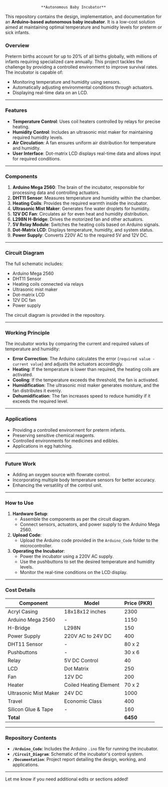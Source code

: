                     **Autonomous Baby Incubator**

This repository contains the design, implementation, and documentation for an **Arduino-based autonomous baby incubator**. It is a low-cost solution aimed at maintaining optimal temperature and humidity levels for preterm or sick infants.

### **Overview**
Preterm births account for up to 20% of all births globally, with millions of infants requiring specialized care annually. This project tackles the challenge by providing a controlled environment to improve survival rates. The incubator is capable of:
- Monitoring temperature and humidity using sensors.
- Automatically adjusting environmental conditions through actuators.
- Displaying real-time data on an LCD.

---

### **Features**
- **Temperature Control**: Uses coil heaters controlled by relays for precise heating.
- **Humidity Control**: Includes an ultrasonic mist maker for maintaining required humidity levels.
- **Air Circulation**: A fan ensures uniform air distribution for temperature and humidity.
- **User Interface**: Dot-matrix LCD displays real-time data and allows input for required conditions.

---

### **Components**
1. **Arduino Mega 2560**: The brain of the incubator, responsible for processing data and controlling actuators.
2. **DHT11 Sensor**: Measures temperature and humidity within the chamber.
3. **Heating Coils**: Provides the required warmth inside the incubator.
4. **Ultrasonic Mist Maker**: Generates fine water droplets for humidity.
5. **12V DC Fan**: Circulates air for even heat and humidity distribution.
6. **L298N H-Bridge**: Drives the motorized fan and other actuators.
7. **5V Relay Module**: Switches the heating coils based on Arduino signals.
8. **Dot-Matrix LCD**: Displays temperature, humidity, and system status.
9. **Power Supply**: Converts 220V AC to the required 5V and 12V DC.

---

### **Circuit Diagram**
The full schematic includes:
- Arduino Mega 2560
- DHT11 Sensor
- Heating coils connected via relays
- Ultrasonic mist maker
- Dot-matrix LCD
- 12V DC fan
- Power supply

The circuit diagram is provided in the repository.

---

### **Working Principle**
The incubator works by comparing the current and required values of temperature and humidity:
- **Error Correction**: The Arduino calculates the error (`required value - current value`) and adjusts the actuators accordingly.
- **Heating**: If the temperature is lower than required, the heating coils are activated.
- **Cooling**: If the temperature exceeds the threshold, the fan is activated.
- **Humidification**: The ultrasonic mist maker generates moisture, and the fan distributes it evenly.
- **Dehumidification**: The fan increases speed to reduce humidity if it exceeds the required level.

---

### **Applications**
- Providing a controlled environment for preterm infants.
- Preserving sensitive chemical reagents.
- Controlled environments for medicines and edibles.
- Applications in egg hatching.

---

### **Future Work**
- Adding an oxygen source with flowrate control.
- Incorporating multiple body temperature sensors for better accuracy.
- Enhancing the versatility of the control unit.

---

### **How to Use**
1. **Hardware Setup**:
   - Assemble the components as per the circuit diagram.
   - Connect sensors, actuators, and power supply to the Arduino Mega 2560.
2. **Upload Code**:
   - Upload the Arduino code provided in the `Arduino_Code` folder to the microcontroller.
3. **Operating the Incubator**:
   - Power the incubator using a 220V AC supply.
   - Use the pushbuttons to set the desired temperature and humidity levels.
   - Monitor the real-time conditions on the LCD display.

---

### **Cost Details**
| Component                | Model                        | Price (PKR) |
|--------------------------|------------------------------|-------------|
| Acryl Casing             | 18x18x12 inches             | 2300        |
| Arduino Mega 2560        | -                            | 1150        |
| H-Bridge                 | L298N                       | 150         |
| Power Supply             | 220V AC to 24V DC           | 400         |
| DHT11 Sensor             | -                            | 80 x 2      |
| Pushbuttons              | -                            | 30 x 6      |
| Relay                    | 5V DC Control               | 40          |
| LCD                      | Dot Matrix                  | 250         |
| Fan                      | 12V DC                      | 200         |
| Heater                   | Coiled Heating Element      | 70 x 2      |
| Ultrasonic Mist Maker    | 24V DC                      | 1000        |
| Travel                   | Economic Class              | 400         |
| Silicon Glue & Tape      | -                            | 160         |
| **Total**                |                              | **6450**    |

---

### **Repository Contents**
- **`/Arduino_Code`**: Includes the Arduino `.ino` file for running the incubator.
- **`/Circuit_Diagram`**: Schematic of the incubator's control system.
- **`/Documentation`**: Project report detailing the design, working, and applications.

---

Let me know if you need additional edits or sections added!
